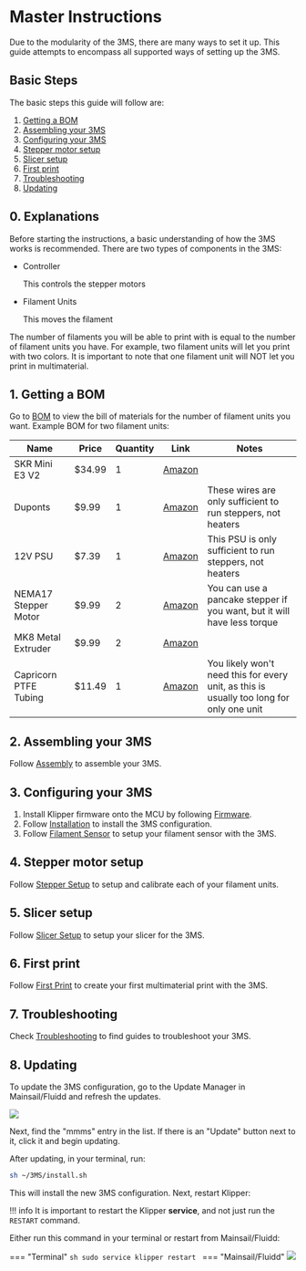 <link rel="stylesheet" href="../assets/css/badges.css">

# Master Instructions

Due to the modularity of the 3MS, there are many ways to set it up. This guide attempts to encompass all supported ways of setting up the 3MS.

## Basic Steps

The basic steps this guide will follow are:

1. [Getting a BOM](#1-getting-a-bom)
2. [Assembling your 3MS](#2-assembling-your-3ms)
3. [Configuring your 3MS](#3-configuring-your-3ms)
4. [Stepper motor setup](#4-stepper-motor-setup)
5. [Slicer setup](#5-slicer-setup)
6. [First print](#6-first-print)
7. [Troubleshooting](#7-troubleshooting)
8. [Updating](#8-updating)

## 0. Explanations

Before starting the instructions, a basic understanding of how the 3MS works is recommended. There are two types of components in the 3MS:

- Controller

    This controls the stepper motors

- Filament Units

    This moves the filament

The number of filaments you will be able to print with is equal to the number of filament units you have. For example, two filament units will let you print with two colors. It is important to note that one filament unit will NOT let you print in multimaterial.

## 1. Getting a BOM

Go to [BOM](bom.md) to view the bill of materials for the number of filament units you want. Example BOM for two filament units:

| Name | Price | Quantity | Link | Notes |
| - | - | - | - | - |
| SKR Mini E3 V2 | $34.99 | 1 | [Amazon](https://a.co/d/0hgHU9JX) | |
Duponts | $9.99 | 1 | [Amazon](https://a.co/d/6QwGxhH) | These wires are only sufficient to run steppers, not heaters |
| 12V PSU | $7.39 | 1 | [Amazon](https://a.co/d/gLC1eli) | This PSU is only sufficient to run steppers, not heaters |
| NEMA17 Stepper Motor | $9.99 | 2 | [Amazon](https://a.co/d/06Lsa1qI) | You can use a pancake stepper if you want, but it will have less torque
| MK8 Metal Extruder | $9.99 | 2 | [Amazon](https://a.co/d/0gJ1ghKj) | |
| Capricorn PTFE Tubing | $11.49 | 1 | [Amazon](https://a.co/d/0dLLBGzJ) | You likely won't need this for every unit, as this is usually too long for only one unit |

## 2. Assembling your 3MS

Follow [Assembly](assembly.md) to assemble your 3MS.

## 3. Configuring your 3MS

1. Install Klipper firmware onto the MCU by following [Firmware](firmware.md).
2. Follow [Installation](install.md) to install the 3MS configuration.
3. Follow [Filament Sensor](fsensor.md) to setup your filament sensor with the 3MS.

## 4. Stepper motor setup

Follow [Stepper Setup](steppers.md) to setup and calibrate each of your filament units.

## 5. Slicer setup

Follow [Slicer Setup](slicer.md) to setup your slicer for the 3MS.

## 6. First print

Follow [First Print](firstprint.md) to create your first multimaterial print with the 3MS.

## 7. Troubleshooting

Check [Troubleshooting](troubleshooting/index.md) to find guides to troubleshoot your 3MS.

## 8. Updating

To update the 3MS configuration, go to the Update Manager in Mainsail/Fluidd and refresh the updates. 

![](updating1.png)

Next, find the "mmms" entry in the list. If there is an "Update" button next to it, click it and begin updating. 

After updating, in your terminal, run:

```sh
sh ~/3MS/install.sh
```

This will install the new 3MS configuration. Next, restart Klipper:

!!! info
    It is important to restart the Klipper **service**, and not just run the `RESTART` command.

Either run this command in your terminal or restart from Mainsail/Fluidd:

=== "Terminal"
    ```sh
    sudo service klipper restart
    ```
=== "Mainsail/Fluidd"
    ![](updating2.png)